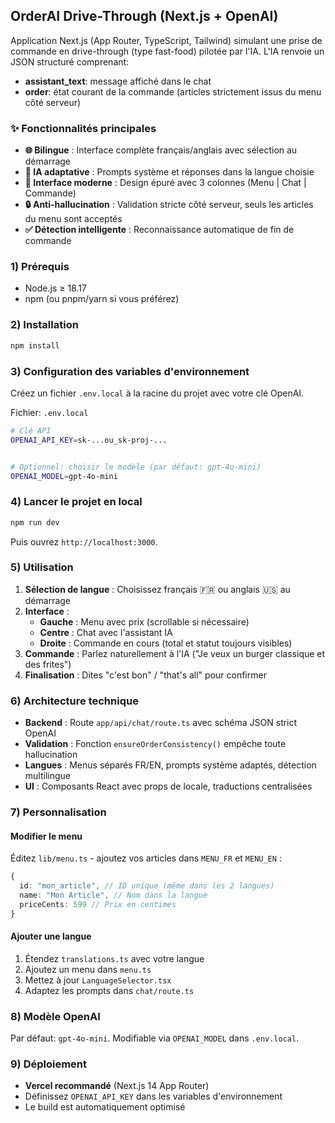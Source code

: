## OrderAI Drive-Through (Next.js + OpenAI)

Application Next.js (App Router, TypeScript, Tailwind) simulant une prise de commande en drive-through (type fast-food) pilotée par l'IA. L'IA renvoie un JSON structuré comprenant:
- **assistant_text**: message affiché dans le chat
- **order**: état courant de la commande (articles strictement issus du menu côté serveur)

### ✨ Fonctionnalités principales
- **🌐 Bilingue** : Interface complète français/anglais avec sélection au démarrage
- **🤖 IA adaptative** : Prompts système et réponses dans la langue choisie
- **📱 Interface moderne** : Design épuré avec 3 colonnes (Menu | Chat | Commande)
- **🔒 Anti-hallucination** : Validation stricte côté serveur, seuls les articles du menu sont acceptés
- **✅ Détection intelligente** : Reconnaissance automatique de fin de commande


### 1) Prérequis
- Node.js ≥ 18.17
- npm (ou pnpm/yarn si vous préférez)

### 2) Installation
```bash
npm install
```

### 3) Configuration des variables d'environnement
Créez un fichier `.env.local` à la racine du projet avec votre clé OpenAI.

Fichier: `.env.local`
```bash
# Clé API 
OPENAI_API_KEY=sk-...ou_sk-proj-...


# Optionnel: choisir le modèle (par défaut: gpt-4o-mini)
OPENAI_MODEL=gpt-4o-mini
```



### 4) Lancer le projet en local
```bash
npm run dev
```
Puis ouvrez `http://localhost:3000`.

### 5) Utilisation
1. **Sélection de langue** : Choisissez français 🇫🇷 ou anglais 🇺🇸 au démarrage
2. **Interface** :
   - **Gauche** : Menu avec prix (scrollable si nécessaire)
   - **Centre** : Chat avec l'assistant IA
   - **Droite** : Commande en cours (total et statut toujours visibles)
3. **Commande** : Parlez naturellement à l'IA ("Je veux un burger classique et des frites")
4. **Finalisation** : Dites "c'est bon" / "that's all" pour confirmer

### 6) Architecture technique
- **Backend** : Route `app/api/chat/route.ts` avec schéma JSON strict OpenAI
- **Validation** : Fonction `ensureOrderConsistency()` empêche toute hallucination
- **Langues** : Menus séparés FR/EN, prompts système adaptés, détection multilingue
- **UI** : Composants React avec props de locale, traductions centralisées

### 7) Personnalisation

#### Modifier le menu
Éditez `lib/menu.ts` - ajoutez vos articles dans `MENU_FR` et `MENU_EN` :
```typescript
{
  id: "mon_article", // ID unique (même dans les 2 langues)
  name: "Mon Article", // Nom dans la langue
  priceCents: 599 // Prix en centimes
}
```

#### Ajouter une langue
1. Étendez `translations.ts` avec votre langue
2. Ajoutez un menu dans `menu.ts`
3. Mettez à jour `LanguageSelector.tsx`
4. Adaptez les prompts dans `chat/route.ts`

### 8) Modèle OpenAI
Par défaut: `gpt-4o-mini`. Modifiable via `OPENAI_MODEL` dans `.env.local`.

### 9) Déploiement
- **Vercel recommandé** (Next.js 14 App Router)
- Définissez `OPENAI_API_KEY` dans les variables d'environnement
- Le build est automatiquement optimisé